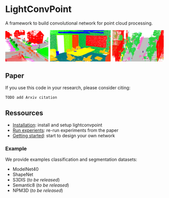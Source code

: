 # LightConvPoint

A framework to build convolutional network for point cloud processing.

![SnapNet products](./doc/predictions.png)

## Paper

If you use this code in your research, please consider citing:

```
TODO add Arxiv citation
```

## Ressources

* [Installation](doc/install): install and setup lightconvpoint
* [Run experients](examples/README): re-run experiments from the paper
* [Getting started](doc/getting_started): start to design your own network

### Example

We provide examples classification and segmentation datasets:
* ModelNet40
* ShapeNet
* S3DIS (*to be released*)
* Semantic8 (*to be released*)
* NPM3D (*to be released*)

